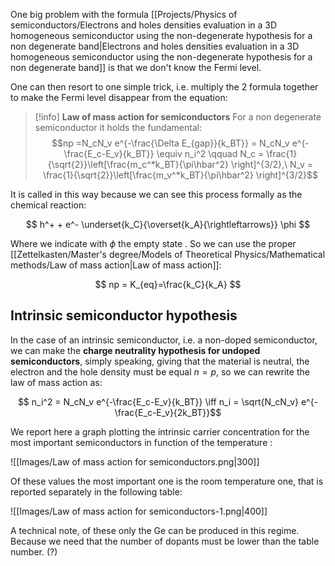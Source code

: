 One big problem with the formula [[Projects/Physics of semiconductors/Electrons and holes densities evaluation in a 3D homogeneous semiconductor using the non-degenerate hypothesis for a non degenerate band|Electrons and holes densities evaluation in a 3D homogeneous semiconductor using the non-degenerate hypothesis for a non degenerate band]] is that we don't know the Fermi level.

One can then resort to one simple trick, i.e. multiply the 2 formula together to make the Fermi level disappear from the equation:

> [!info] **Law of mass action for semiconductors**
> For a non degenerate semiconductor it holds the fundamental:
> $$np =N_cN_v e^{-\frac{\Delta E_{gap}}{k_BT}} = N_cN_v e^{-\frac{E_c-E_v}{k_BT}} \equiv n_i^2 \qquad N_c = \frac{1}{\sqrt{2}}\left[\frac{m_c^*k_BT}{\pi\hbar^2} \right]^{3/2},\ N_v = \frac{1}{\sqrt{2}}\left[\frac{m_v^*k_BT}{\pi\hbar^2} \right]^{3/2}$$

It is called in this way because we can see this process formally as the chemical reaction:

$$ h^+ + e^- \underset{k_C}{\overset{k_A}{\rightleftarrows}} \phi $$

Where we indicate with $\phi$ the empty state . So we can use the proper [[Zettelkasten/Master's degree/Models of Theoretical Physics/Mathematical methods/Law of mass action|Law of mass action]]:

$$ np = K_{eq}=\frac{k_C}{k_A} $$

## Intrinsic semiconductor hypothesis

In the case of an intrinsic semiconductor, i.e. a non-doped semiconductor, we can make the **charge neutrality hypothesis for undoped semiconductors**, simply speaking, giving that the material is neutral, the electron and the hole density must be equal $n = p$, so we can rewrite the law of mass action as:

$$ n_i^2 = N_cN_v e^{-\frac{E_c-E_v}{k_BT}} \iff n_i = \sqrt{N_cN_v} e^{-\frac{E_c-E_v}{2k_BT}}$$

We report here a graph plotting the intrinsic carrier concentration for the most important semiconductors in function of the temperature :

![[Images/Law of mass action for semiconductors.png|300]]

Of these values the most important one is the room temperature one, that is reported separately in the following table:

![[Images/Law of mass action for semiconductors-1.png|400]]

A technical note, of these only the Ge can be produced in this regime. Because we need that the number of dopants must be lower than the table number. (?)